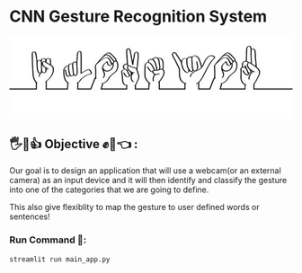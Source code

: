 # CNN Gesture Recognition System 
![Gestures](/Images/readme_img.jpg)

## 🖐🤘👍 Objective ✊🤏👈 :
Our goal is to design an application that will use a webcam(or an external camera) as an input device and it will then identify and classify the gesture into one of the categories that we are going to define.

This also give flexiblity to map the gesture to user defined words or sentences!    

### Run Command 🏃‍:
    streamlit run main_app.py
